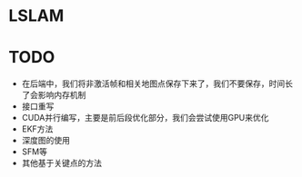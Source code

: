 # LSLAM

# TODO 
* 在后端中，我们将非激活帧和相关地图点保存下来了，我们不要保存，时间长了会影响内存机制
* 接口重写
* CUDA并行编写，主要是前后段优化部分，我们会尝试使用GPU来优化
* EKF方法
* 深度图的使用
* SFM等
* 其他基于关键点的方法